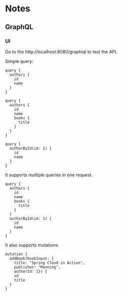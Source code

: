 # Notes

## GraphQL
### UI
Go to the http://localhost:8080/graphiql to test the API.

Simple query:
```
query {
  authors {
    id
    name
  }
}
```

```
query {
  authors {
    id
    name
    books {
      title
    }
  }
}
```

```
query {
  authorById(id: 1) {
    id
    name
  }
}
```

It supports multiple queries in one request.
```
query {
  authors {
    id
    name
    books {
      title
    }
  }
  authorById(id: 1) {
    id
    name
  }
}
```

It also supports mutations.
```
mutation {
  addBook(bookInput: {
    title: "Spring Cloud in Action", 
    publisher: "Manning", 
    authorId: 1}) {
    id
    title
  }
}
```